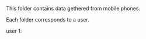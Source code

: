 This folder contains data gethered from mobile phones.

Each folder corresponds to a user.

user 1:

